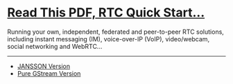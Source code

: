 <h1><a href="https://github.com/dewebdes/MediaServer/blob/master/RTCQuickStartGuide.pdf">Read This PDF, RTC Quick Start...</a></h1>
<p>Running your own, independent, federated and peer-to-peer RTC solutions, including instant messaging (IM), voice-over-IP (VoIP), video/webcam, social networking and WebRTC...</p>
<hr>
<ul>
  <li>
    <a href="https://www.linkedin.com/posts/kaveh-eyni-08060b59_lightweight-live-video-in-a-webpage-with-activity-6605397452956798976-e0do">JANSSON Version</a>
  </li>
  
  <li>
    <a href="https://www.linkedin.com/posts/kaveh-eyni-08060b59_nasa-programmes-c-activity-6604704020311486465-c7ed">Pure GStream Version</a>
  </li>
</ul>
